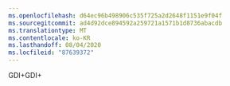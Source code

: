 ```yaml
---
ms.openlocfilehash: d64ec96b498906c535f725a2d2648f1151e9f04f
ms.sourcegitcommit: ad4d92dce894592a259721a1571b1d8736abacdb
ms.translationtype: MT
ms.contentlocale: ko-KR
ms.lasthandoff: 08/04/2020
ms.locfileid: "87639372"
---
```

<span data-ttu-id="5eb25-101">GDI\+</span><span class="sxs-lookup"><span data-stu-id="5eb25-101">GDI\+</span></span>
